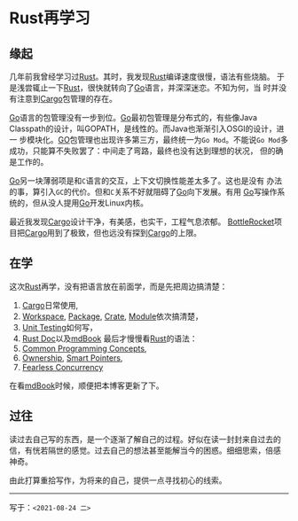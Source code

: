 # Rust再学习

## 缘起

几年前我曾经学习过[Rust]。其时，我发现[Rust]编译速度很慢，语法有些烧脑。
于是浅尝辄止一下[Rust]，很快就转向了[Go]语言，并深深迷恋。不知为何，当
时并没有注意到[Cargo]包管理的存在。

[Go]语言的包管理没有一步到位。[Go]最初包管理是分布式的，有些像Java
Classpath的设计，叫GOPATH，是线性的。而Java也渐渐引入OSGI的设计，进一
步模块化。[GO]包管理也出现许多第三方，最终统一为`Go Mod`。不能说`Go
Mod`多成功，只能算不失败罢了：中间走了弯路，最终也没有达到理想的状况，
但的确是工作的。

[Go]另一块薄弱项是和`C`语言的交互，上下文切换性能差太多了。这也是没有
办法的事，算引入`GC`的代价。但和`C`关系不好就阻碍了[Go]向下发展。有用
[Go]写操作系统的，但从没人提用[Go]开发Linux内核。

最近我发现[Cargo]设计干净，有美感，也实干，工程气息浓郁。
[BottleRocket]项目把[Cargo]用到了极致，但也远没有探到[Cargo]的上限。

## 在学

这次[Rust]再学，没有把语言放在前面学，而是先把周边搞清楚：
1. [Cargo]日常使用,
2. [Workspace], [Package], [Crate], [Module]依次搞清楚，
3. [Unit Testing]如何写，
4. [Rust Doc]以及[mdBook]
最后才慢慢看[Rust]的语法：
1. [Common Programming Concepts],
2. [Ownership], [Smart Pointers],
3. [Fearless Concurrency]

在看[mdBook]时候，顺便把本博客更新了下。

## 过往

读过去自己写的东西，是一个逐渐了解自己的过程。好似在读一封封来自过去的
信，有恍若隔世的感觉。过去自己的想法甚至能解当今的困惑。细细思索，倍感
神奇。

由此打算重拾写作，为将来的自己，提供一点寻找初心的线索。

----

写于：`<2021-08-24 二>`

[Rust]: https://rust-lang.org/
[Go]: https://golang.org/
[Cargo]: https://doc.rust-lang.org/cargo/index.html
[BottleRocket]: https://github.com/bottlerocket-os/bottlerocket/
[Workspace]: https://doc.rust-lang.org/cargo/reference/workspaces.html
[Package]: https://doc.rust-lang.org/cargo/appendix/glossary.html#package
[Crate]: https://doc.rust-lang.org/cargo/appendix/glossary.html#crate
[Module]: https://doc.rust-lang.org/cargo/appendix/glossary.html#module
[Unit Testing]: https://doc.rust-lang.org/book/ch11-01-writing-tests.html
[Rust Doc]: https://doc.rust-lang.org/stable/rust-by-example/meta/doc.html
[mdbook]: https://rust-lang.github.io/mdBook/index.html
[Ownership]: https://doc.rust-lang.org/book/ch04-00-understanding-ownership.html
[Common Programming Concepts]:https://doc.rust-lang.org/book/ch03-00-common-programming-concepts.html
[Fearless Concurrency]: https://doc.rust-lang.org/book/ch16-00-concurrency.html
[Smart Pointers]: https://doc.rust-lang.org/book/ch15-00-smart-pointers.html
